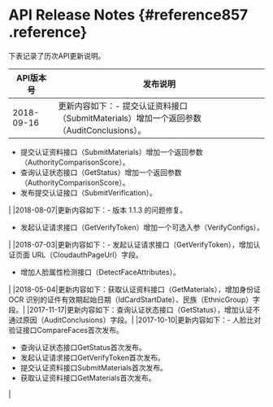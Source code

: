 # API Release Notes {#reference857 .reference}

下表记录了历次API更新说明。

|API版本号|发布说明|
|------|----|
|2018-09-16|更新内容如下：-   提交认证资料接口（SubmitMaterials）增加一个返回参数（AuditConclusions）。
-   提交认证资料接口（SubmitMaterials）增加一个返回参数（AuthorityComparisonScore）。
-   查询认证状态接口（GetStatus）增加一个返回参数（AuthorityComparisonScore）。
-   发布提交认证接口（SubmitVerification）。

|
|2018-08-07|更新内容如下：-   版本 1.1.3 的问题修复。
-   发起认证请求接口（GetVerifyToken）增加一个可选入参（VerifyConfigs）。

|
|2018-07-03|更新内容如下：-   发起认证请求接口（GetVerifyToken），增加认证页面 URL（CloudauthPageUrl）字段。
-   增加人脸属性检测接口（DetectFaceAttributes）。

|
|2018-05-04|更新内容如下：获取认证资料接口（GetMaterials），增加身份证 OCR 识别的证件有效期起始日期（IdCardStartDate）、民族（EthnicGroup）字段。|
|2017-11-17|更新内容如下：查询认证状态接口（GetStatus），增加认证不通过原因（AuditConclusions）字段。|
|2017-10-10|更新内容如下：-   人脸比对验证接口CompareFaces首次发布。
-   查询认证状态接口GetStatus首次发布。
-   发起认证请求接口GetVerifyToken首次发布。
-   提交认证资料接口SubmitMaterials首次发布。
-   获取认证资料接口GetMaterials首次发布。

|

